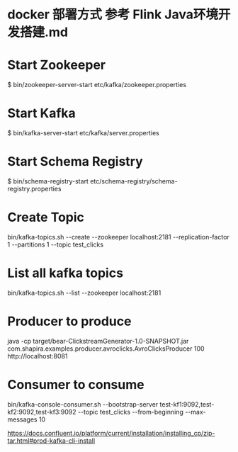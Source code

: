 
# docker 部署方式 参考   Flink Java环境开发搭建.md





# Start Zookeeper
$ bin/zookeeper-server-start etc/kafka/zookeeper.properties

# Start Kafka
$ bin/kafka-server-start etc/kafka/server.properties

# Start Schema Registry
$ bin/schema-registry-start etc/schema-registry/schema-registry.properties

# Create Topic
bin/kafka-topics.sh --create --zookeeper localhost:2181 --replication-factor 1  --partitions 1 --topic test_clicks

# List all kafka topics
bin/kafka-topics.sh --list --zookeeper localhost:2181


# Producer to produce
java -cp target/bear-ClickstreamGenerator-1.0-SNAPSHOT.jar com.shapira.examples.producer.avroclicks.AvroClicksProducer 100 http://localhost:8081

# Consumer to consume
bin/kafka-console-consumer.sh --bootstrap-server  test-kf1:9092,test-kf2:9092,test-kf3:9092 --topic test_clicks --from-beginning --max-messages 10


https://docs.confluent.io/platform/current/installation/installing_cp/zip-tar.html#prod-kafka-cli-install